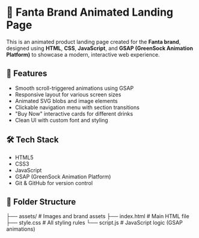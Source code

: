 # 🍊 Fanta Brand Animated Landing Page

This is an animated product landing page created for the **Fanta brand**, designed using **HTML**, **CSS**, **JavaScript**, and **GSAP (GreenSock Animation Platform)** to showcase a modern, interactive web experience.

## 🚀 Features

- Smooth scroll-triggered animations using GSAP
- Responsive layout for various screen sizes
- Animated SVG blobs and image elements
- Clickable navigation menu with section transitions
- "Buy Now" interactive cards for different drinks
- Clean UI with custom font and styling

## 🛠 Tech Stack

- HTML5
- CSS3
- JavaScript
- GSAP (GreenSock Animation Platform)
- Git & GitHub for version control

## 📂 Folder Structure

├── assets/ # Images and brand assets
├── index.html # Main HTML file
├── style.css # All styling rules
└── script.js # JavaScript logic (GSAP animations)
